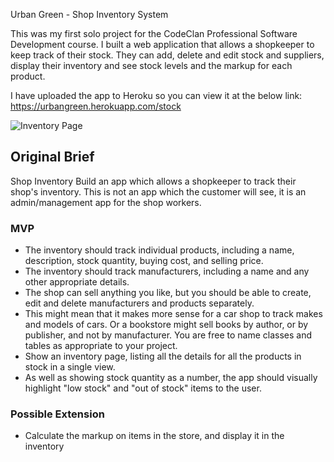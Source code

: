 Urban Green - Shop Inventory System

This was my first solo project for the CodeClan Professional Software Development course. I built a web application that allows a shopkeeper to keep track of their stock. They can add, delete and edit stock and suppliers, display their inventory and see stock levels and the markup for each product.

I have uploaded the app to Heroku so you can view it at the below link:
https://urbangreen.herokuapp.com/stock

![Inventory Page](/public/images/Screenshot.png)


## Original Brief

Shop Inventory
Build an app which allows a shopkeeper to track their shop's inventory. This is not an app which the customer will see, it is an admin/management app for the shop workers.

### MVP
* The inventory should track individual products, including a name, description, stock quantity, buying cost, and selling price.
* The inventory should track manufacturers, including a name and any other appropriate details.
* The shop can sell anything you like, but you should be able to create, edit and delete manufacturers and products separately.
* This might mean that it makes more sense for a car shop to track makes and models of cars. Or a bookstore might sell books by author, or by publisher, and not by manufacturer. You are free to name classes and tables as appropriate to your project.
* Show an inventory page, listing all the details for all the products in stock in a single view.
* As well as showing stock quantity as a number, the app should visually highlight "low stock" and "out of stock" items to the user.

### Possible Extension
* Calculate the markup on items in the store, and display it in the inventory